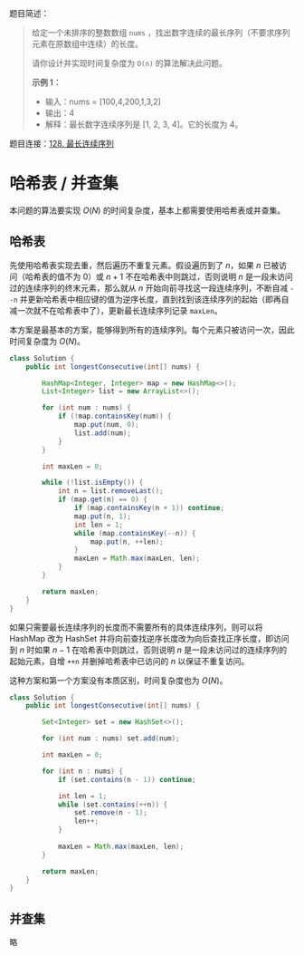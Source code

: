 题目简述：

> 给定一个未排序的整数数组 `nums` ，找出数字连续的最长序列（不要求序列元素在原数组中连续）的长度。
>
> 请你设计并实现时间复杂度为 `O(n)` 的算法解决此问题。
>
> **示例 1：**
>
> - 输入：nums = [100,4,200,1,3,2]
> - 输出：4
> - 解释：最长数字连续序列是 [1, 2, 3, 4]。它的长度为 4。

题目连接：[128. 最长连续序列](https://leetcode.cn/problems/longest-consecutive-sequence/)

# 哈希表 / 并查集

本问题的算法要实现 $O(N)$ 的时间复杂度，基本上都需要使用哈希表或并查集。

## 哈希表

先使用哈希表实现去重，然后遍历不重复元素。假设遍历到了 $n$，如果 $n$ 已被访问（哈希表的值不为 $0$）或 $n+1$ 不在哈希表中则跳过，否则说明 $n$ 是一段未访问过的连续序列的终末元素，那么就从 $n$ 开始向前寻找这一段连续序列，不断自减 `--n` 并更新哈希表中相应键的值为逆序长度，直到找到该连续序列的起始（即再自减一次就不在哈希表中了），更新最长连续序列记录 `maxLen`。

本方案是最基本的方案，能够得到所有的连续序列。每个元素只被访问一次，因此时间复杂度为 $O(N)$。

```java
class Solution {
    public int longestConsecutive(int[] nums) {

        HashMap<Integer, Integer> map = new HashMap<>();
        List<Integer> list = new ArrayList<>();

        for (int num : nums) {
            if (!map.containsKey(num)) {
                map.put(num, 0);
                list.add(num);
            }
        }

        int maxLen = 0;

        while (!list.isEmpty()) {
            int n = list.removeLast();
            if (map.get(n) == 0) {
                if (map.containsKey(n + 1)) continue;
                map.put(n, 1);
                int len = 1;
                while (map.containsKey(--n)) {
                    map.put(n, ++len);
                }
                maxLen = Math.max(maxLen, len);
            }
        }

        return maxLen;
    }
}
```

如果只需要最长连续序列的长度而不需要所有的具体连续序列，则可以将 HashMap 改为 HashSet 并将向前查找逆序长度改为向后查找正序长度，即访问到 $n$ 时如果 $n-1$ 在哈希表中则跳过，否则说明 $n$ 是一段未访问过的连续序列的起始元素，自增 `++n` 并删掉哈希表中已访问的 $n$ 以保证不重复访问。

这种方案和第一个方案没有本质区别，时间复杂度也为 $O(N)$。

```java
class Solution {
    public int longestConsecutive(int[] nums) {

        Set<Integer> set = new HashSet<>();

        for (int num : nums) set.add(num);

        int maxLen = 0;

        for (int n : nums) {
            if (set.contains(n - 1)) continue;

            int len = 1;
            while (set.contains(++n)) {
                set.remove(n - 1);
                len++;
            }
            
            maxLen = Math.max(maxLen, len);
        }

        return maxLen;
    }
}
```

## 并查集

略
